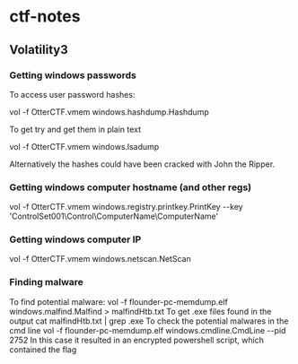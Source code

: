 # ctf-notes

## Volatility3
### Getting windows passwords
To access user password hashes: 

vol -f OtterCTF.vmem windows.hashdump.Hashdump

To get try and get them in plain text

vol -f OtterCTF.vmem windows.lsadump

Alternatively the hashes could have been cracked with John the Ripper.

### Getting windows computer hostname (and other regs)
vol -f OtterCTF.vmem windows.registry.printkey.PrintKey --key 'ControlSet001\Control\ComputerName\ComputerName'

### Getting windows computer IP
vol -f OtterCTF.vmem windows.netscan.NetScan

### Finding malware
To find potential malware: 
vol -f flounder-pc-memdump.elf windows.malfind.Malfind > malfindHtb.txt
To get .exe files found in the output
cat malfindHtb.txt | grep .exe
To check the potential malwares in the cmd line 
vol -f flounder-pc-memdump.elf windows.cmdline.CmdLine --pid 2752
In this case it resulted in an encrypted powershell script, which contained the flag
